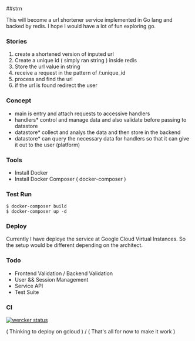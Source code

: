 ##strn 

This will become a url shortener service implemented in Go lang and backed by redis. I hope I would have a lot of fun exploring go.

### Stories
1. create a shortened version of inputed url
2. Create a unique id ( simply ran string ) inside redis 
3. Store the url value in string
4. receive a request in the pattern of /:unique_id
5. process and find the url
6. if the url is found redirect the user

### Concept
* main is entry and attach requests to accessive handlers
* handlers* control and manage data and also validate before passing to datastore
* datastore* collect and analys the data and then store in the backend
* datastore* can query the necessary data for handlers so that it can give it out to the user (platform)

### Tools
* Install Docker
* Install Docker Composer ( docker-composer )

### Test Run
``` 
$ docker-composer build 
$ docker-composer up -d
``` 

### Deploy
Currently I have deploye the service at Google Cloud Virtual Instances. So the setup would be different depending on the architect.



### Todo
* Frontend Validation / Backend Validation
* User && Session Management
* Service API
* Test Suite

### CI
[![wercker status](https://app.wercker.com/status/ede547fd92b2c518624777321467ee74/m "wercker status")](https://app.wercker.com/project/bykey/ede547fd92b2c518624777321467ee74)

( Thinking to deploy on gcloud ) /
( That's all for now to make it work )

